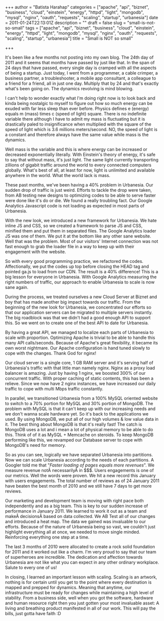 +++
author = "Batista Harahap"
categories = ["apache", "api", "biznet", "business", "cloud", "einstein", "energy", "httpd", "light", "mongodb", "mysql", "nginx", "oauth", "requests", "scaling", "startup", "urbanesia"]
date = 2011-01-24T22:13:01Z
description = ""
draft = false
slug = "small-is-not-so-small"
tags = ["apache", "api", "biznet", "business", "cloud", "einstein", "energy", "httpd", "light", "mongodb", "mysql", "nginx", "oauth", "requests", "scaling", "startup", "urbanesia"]
title = "Small is NOT so small"

+++


It's been like a few months not posting into my own blog. The 24th day of 2011 and it seems that months have passed by just like that. In the span of 24 days that have passed, every single day is cramped with all the aspects of being a startup. Just today, I went from a programmer, a cable crimper, a business partner, a troubleshooter, a mobile app consultant, a colleague to a friend for a friend, all in just one day. Multiply that by 24 and that's exactly what's been going on. The dynamics revolving is mind blowing.

I can't help to wonder exactly what I'm doing right now is to look back and kinda being nostalgic to myself to figure out how so much energy can be exuded with far less sleep than ever before. Physics defines e (energy) equals m (mass) times c (speed of light) square. There is no indefinite variable there although I have to admit my mass is fluctuating but it is drastically paled to insignificance when multiplied with the square of the speed of light which is 3.6 millions meters/second. NO, the speed of light is a constant and therefore always have the same value while mass is the dynamics.

Well mass is the variable and this is where energy can be increased or decreased exponentially literally. With Einstein's theory of energy, it's safe to say that without mass, it's just light. The same light currently transporting zillions of gigabit traffic around the world to every connected computers globally. What's best of all, at least for now, light is unlimited and available anywhere in the world. What the world lack is mass.

These past months, we've been having a 40% problem in Urbanesia. Our sudden drop of traffic is just weird. Efforts to tackle the drop were taken, from AB testing new designs to optimizing codes to be able to serve faster were done like it's do or die. We found a really troubling fact. Our Google Analytics Javascript code is not loading as expected in most parts of Urbanesia.

With the new look, we introduced a new framework for Urbanesia. We hate inline JS and CSS, so we created a framework to parse JS and CSS, minified them and put them in separated files. The Google Analytics loader JS was one of them. We put it at the bottom like any other sane website. Well that was the problem. Most of our visitors' Internet connection was not fast enough to grab the loader file in a way to keep up with their engagement with the website.

So with every good programming practice, we refactored the codes. Affectionally, we put the codes up top before closing the HEAD tag and pointed ga.js to load from our CDN. The result is a 40% difference! This is a big lesson for everyone in Urbanesia. With Google Analytics measuring the right numbers of traffic, our approach to enable Urbanesia to scale is now sane again.

During the process, we treated ourselves a new Cloud Server at Biznet and boy that has made another big impact towards our traffic. From the beginning of the new look for Urbanesia, we concentrated our efforts so that our application servers can be migrated to multiple servers instantly. The big roadblock was that we didn't had a good enough API to support this. So we went on to create one of the best API to date for Urbanesia.

By having a great API, we managed to localize each parts of Urbanesia to scale with proportion. Optimizing Apache is trivial to be able to handle this many API calls/seconds. Because of Apache's great flexibility, it became its own worst nightmare. Our Apache configuration is hand tuned slowly to cope with the changes. Thank God for nginx!

Our cloud server is a single core, 1 GB RAM server and it's serving half of Urbanesia's traffic with that little man namely nginx. Nginx as a proxy load balancer is amazing. Just by having 1 nginx, we boosted 300% of our concurrent traffic. With proper caching of static contents, this has been a relieve. Since we now have 2 nginx instances, we have increased our daily traffic to cope with multi Mbps traffic constantly.

In parallel, we transitioned Urbanesia from a 100% MySQL oriented website to switch to a 70% portion for MySQL and 30% portion of MongoDB. The problem with MySQL is that it can't keep up with our increasing needs and we don't wanna scale hardware yet. So it's back to the applications we used. By using MongoDB, we put all of our high volumes &amp; low value data in it. The best thing about MongoDB is that it's really fast! The catch is MongoDB uses a lot and i mean a lot of physical memory to be able to do this. Think of of it as MySQL + Memcache on steroids. To keep MongoDB performing like this, we revamped our Database server to cope with MongoDB's need for memory.

So as you can see, logically we have separated Urbanesia into partitions. Now we can scale Urbanesia according to the needs of each partitions. A Googler told me that "<em>Faster loading of pages equals more revenues</em>". We measure revenue notÂ necessarilyÂ in $$$. Users engagements is one of our metrics. Well the words were proven. We hit a new record this January with users engagements. The total number of reviews as of 24 January 2011 have beaten the best month of 2010 and we still have 7 days to get more reviews.

Our marketing and development team is moving with right pace both independently and as a big team. This is key to our sudden increase of performance in January 2011. We learned to work it out as a team and makeÂ decisionsÂ based on data collected. We AB Test all of our changes and introduced a heat map. The data we gained was invaluable to our efforts. Because of the nature of Urbanesia being so vast, we couldn't just highlight everything all at once, we needed to move single minded. Reinforcing everything one step at a time.

The last 3 months of 2010 were allocated to create a rock solid foundation for 2011 and it worked out like a charm. I'm very proud to say that our team of superheroes are incredible. The dedication and affection towards Urbanesia are not like what you can expect in any other ordinary workplace. Salute to every one of us!

In closing, I learned an important lesson with scaling. Scaling is an artwork, nothing is for certain until you get to the point where every destination is mapped and prepped for dynamics. Meaning that anytime, our infrastructure must be ready for changes while maintaining a high level of stability. From a business side, well when you got the software, hardware and human resource right then you just gotten your most invaluable asset: A living and breathing product manifested in all of our work. This will pay the bills, just gotta have faith :D